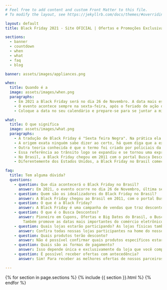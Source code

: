 ```yaml
---
# Feel free to add content and custom Front Matter to this file.
# To modify the layout, see https://jekyllrb.com/docs/themes/#overriding-theme-defaults

layout: default
title: Black Friday 2021 - Site OFICIAL | Ofertas e Promoções Exclusivas

sections:
  - banner
  - countdown
  - when
  - what
  - faq
  - blog

banner: assets/images/appliances.png

when:
  title: Quando é a
  image: assets/images/when.png
  paragraphs: 
    - Em 2021 a Black Friday será no dia 26 de Novembro. A data mais esperada com ofertas do Brasil está chegando!
    - O evento acontece sempre na sexta-feira, após o feriado de ação de graças nos Estados Unidos.
    - Coloque a data no seu calendário e prepare-se para se juntar a milhões de consumidores em todo o mundo que irão fazer negócios incríveis comprando os produtos de seus sonhos.

what:
  title: O que significa
  image: assets/images/what.png
  paragraphs:
    - A tradução de Black Friday é "Sexta feira Negra". Na prática ela tem o significado da maior data de ofertas do Brasil!
    - A origem exata ninguém sabe dizer ao certo, há quem diga que a expressão nasceu no final do século XIX após duas instituições financeiras terem quebrado no mesmo dia em plena corrida do ouro. Coincidentemente, em uma sexta-feira.
    - Outra teoria conhecida é que o termo foi criado por policiais da Filadélfia na década de 60 para se referir ao dia após o feriado do Dia de Ação de Graças em que o trânsito se tornou um caos. Graças a isso, surgiu então uma grande oportunidade de venda para os lojistas que se aproveitavam disso e faziam diversas promoções para atrair quem passasse por lá.
    - Essa referência ao trânsito logo se expandiu e se tornou uma expressão local às ofertas, se transformando em uma grande tradição de compras.
    - No Brasil, a Black Friday chegou em 2011 com o portal Busca Descontos, e desde então cresce exponencialmente, batendo recorde de vendas ano a ano.
    - Diferentemente dos Estados Unidos, a Black Friday no Brasil começou como um evento exclusivamente online que passou para o varejo físico e atualmente atinge desde o pequeno até o grande varejista.

faq:
  title: Tem alguma dúvida?
  questions: 
    - question: Que dia acontecerá o Black Friday no Brasil? 
      answer: Em 2021, o evento ocorre no dia 26 de Novembro, última sexta-feira do mês.
    - question: Quem são os idealizadores do Black Friday no Brasil?
      answer: A Black Friday chegou ao Brasil em 2011, com o portal Busca Descontos, e desde então cresce exponencialmente, batendo recorde de vendas ano a ano.
    - question: O que é a Black Friday?
      answer: A Black Friday é uma campanha de vendas que traz descontos relevantes em produtos de todas as categorias, como smartphones, notebooks, eletrodomésticos, TVs, roupas, calçados, livros e muito mais. A grande vantagem da Black Friday é aproveitar os altos descontos. Além da economia, você não passa pelo stress e cansaço de comprar tudo na última hora. Nada como aquela tranquilidade no fim do ano, né?
    - question: O que é o Busca Descontos?
      answer: Pioneiro em Cupons, Ofertas e Big Dates do Brasil, o Busca Descontos desde 2010 oferece para os e-consumidores de todo o país ofertas e cupons de descontos nos maiores e melhores lojistas. 
        Também promove as datas mais importantes do comércio eletrônico, como Black Friday, Cyber Monday, Brasil Game Day, Boxing Week, Mega Saldão e Dia do Frete Grátis.
    - question: Quais lojas estarão participando? As lojas físicas também participam?
      answer: Confira todas nossas lojas participantes na home do nosso site www.blackfriday.com.br. Exceto por elas, não respondemos por atitudes de quaisquer outras lojas, sejam elas positivas ou negativas.
    - question: Quais produtos terão desconto?
      answer: Não é possível confirmar quais produtos específicos estarão em promoção, isso porque também depende exclusivamente das lojas participantes. A lista de itens com desconto estará disponível no dia do evento, tanto no nosso site quanto no site dos lojistas.
    - question: Quais são as formas de pagamento?
      answer: Isso depende única e exclusivamente da loja que você comprar seu produto. Teremos várias lojas participantes e cada uma tem suas próprias formas de pagamento.
    - question: É possível receber ofertas com antecedência?
      answer: Sim! Para receber as melhores ofertas de nossos parceiros com antecedência basta cadastrar seu email agora mesmo na nossa home www.blackfriday.com.br.

---
```


{% for section in page.sections %}
  {% include {{ section }}.html %}
{% endfor %}